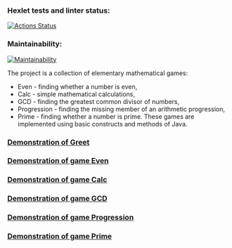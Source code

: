 ### Hexlet tests and linter status:
[![Actions Status](https://github.com/darya-strekalovskaya/java-project-61/workflows/hexlet-check/badge.svg)](https://github.com/darya-strekalovskaya/java-project-61/actions)

### Maintainability:
[![Maintainability](https://api.codeclimate.com/v1/badges/d0832b0a90257a5cfb93/maintainability)](https://codeclimate.com/github/darya-strekalovskaya/java-project-61/maintainability)

The project is a collection of elementary mathematical games: 
- Even - finding whether a number is even, 
- Calc - simple mathematical calculations, 
- GCD - finding the greatest common divisor of numbers, 
- Progression - finding the missing member of an arithmetic progression, 
- Prime - finding whether a number is prime.
These games are implemented using basic constructs and methods of Java.

### [Demonstration of Greet](https://asciinema.org/a/AidMLKiYAaz3oODnd69TepNxp)

### [Demonstration of game Even](https://asciinema.org/a/Kz7U0nOkpDxYcj1nwIjV7yKSR)

### [Demonstration of game Calc](https://asciinema.org/a/jCYzMrLQQNdqpve2VMjxEheqD)

### [Demonstration of game GCD](https://asciinema.org/a/MtktzkbKyCEroNNldAOrVFYDt)

### [Demonstration of game Progression](https://asciinema.org/a/DqnSbX4O7c922mpn05ElIaVRs)

### [Demonstration of game Prime](https://asciinema.org/a/KKkoewtA0ujLRlxLtn4IujUAT)
